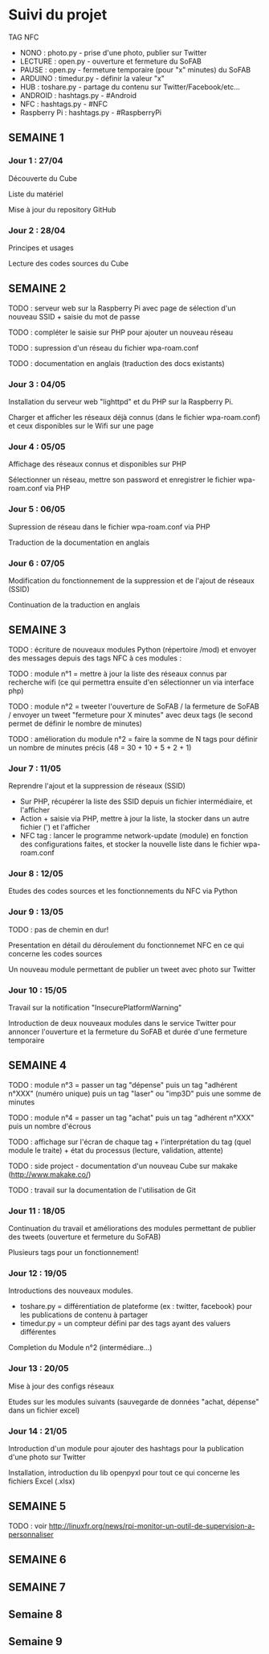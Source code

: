 # Suivi du projet 

TAG NFC
* NONO : photo.py - prise d'une photo, publier sur Twitter
* LECTURE : open.py - ouverture et fermeture du SoFAB
* PAUSE : open.py - fermeture temporaire (pour "x" minutes) du SoFAB
* ARDUINO : timedur.py - définir la valeur "x"
* HUB : toshare.py - partage du contenu sur Twitter/Facebook/etc...
* ANDROID : hashtags.py - #Android
* NFC : hashtags.py - #NFC
* Raspberry Pi : hashtags.py - #RaspberryPi

## SEMAINE 1

### Jour 1 : 27/04

Découverte du Cube

Liste du matériel

Mise à jour du repository GitHub

### Jour 2 : 28/04

Principes et usages

Lecture des codes sources du Cube

## SEMAINE 2

TODO : serveur web sur la Raspberry Pi avec page de sélection d'un nouveau SSID + saisie du mot de passe

TODO : compléter le saisie sur PHP pour ajouter un nouveau réseau

TODO : supression d'un réseau du fichier wpa-roam.conf

TODO : documentation en anglais (traduction des docs existants)

### Jour 3 : 04/05

Installation du serveur web "lighttpd" et du PHP sur la Raspberry Pi.

Charger et afficher les réseaux déjà connus (dans le fichier wpa-roam.conf) et ceux disponibles sur le Wifi sur une page

### Jour 4 : 05/05

Affichage des réseaux connus et disponibles sur PHP

Sélectionner un réseau, mettre son password et enregistrer le fichier wpa-roam.conf via PHP

### Jour 5 : 06/05

Supression de réseau dans le fichier wpa-roam.conf via PHP

Traduction de la documentation en anglais

### Jour 6 : 07/05

Modification du fonctionnement de la suppression et de l'ajout de réseaux (SSID)

Continuation de la traduction en anglais

## SEMAINE 3

TODO : écriture de nouveaux modules Python (répertoire /mod) et envoyer des messages depuis des tags NFC à ces modules :

TODO : module n°1 = mettre à jour la liste des réseaux connus par recherche wifi (ce qui permettra ensuite d'en sélectionner un via interface php)

TODO : module n°2 = tweeter l'ouverture de SoFAB / la fermeture de SoFAB / envoyer un tweet "fermeture pour X minutes" avec deux tags (le second permet de définir le nombre de minutes)

TODO : amélioration du module n°2 = faire la somme de N tags pour définir un nombre de minutes précis (48 = 30 + 10 + 5 + 2 + 1)

### Jour 7 : 11/05

Reprendre l'ajout et la suppression de réseaux (SSID)
* Sur PHP, récupérer la liste des SSID depuis un fichier intermédiaire, et l'afficher
* Action + saisie via PHP, mettre à jour la liste, la stocker dans un autre fichier (') et l'afficher
* NFC tag : lancer le programme network-update (module) en fonction des configurations faites, et stocker la nouvelle liste dans le fichier wpa-roam.conf

### Jour 8 : 12/05

Etudes des codes sources et les fonctionnements du NFC via Python

### Jour 9 : 13/05

TODO : pas de chemin en dur!

Presentation en détail du déroulement du fonctionnemet NFC en ce qui concerne les codes sources

Un nouveau module permettant de publier un tweet avec photo sur Twitter

### Jour 10 : 15/05

Travail sur la notification "InsecurePlatformWarning"

Introduction de deux nouveaux modules dans le service Twitter pour annoncer l'ouverture et la fermeture du SoFAB et durée d'une fermeture temporaire

## SEMAINE 4

TODO : module n°3 = passer un tag "dépense" puis un tag "adhérent n°XXX" (numéro unique) puis un tag "laser" ou "imp3D" puis une somme de minutes

TODO : module n°4 = passer un tag "achat" puis un tag "adhérent n°XXX" puis un nombre d'écrous

TODO : affichage sur l'écran de chaque tag + l'interprétation du tag (quel module le traite) + état du processus (lecture, validation, attente)

TODO : side project - documentation d'un nouveau Cube sur makake (http://www.makake.co/)

TODO : travail sur la documentation de l'utilisation de Git

### Jour 11 : 18/05

Continuation du travail et améliorations des modules permettant de publier des tweets (ouverture et fermeture du SoFAB)

Plusieurs tags pour un fonctionnement!

### Jour 12 : 19/05

Introductions des nouveaux modules.
   * toshare.py = différentiation de plateforme (ex : twitter, facebook) pour les publications de contenu à partager
   * timedur.py = un compteur défini par des tags ayant des valuers différentes

Completion du Module n°2 (intermédiare...)

### Jour 13 : 20/05

Mise à jour des configs réseaux

Etudes sur les modules suivants (sauvegarde de données "achat, dépense" dans un fichier excel)

### Jour 14 : 21/05

Introduction d'un module pour ajouter des hashtags pour la publication d'une photo sur Twitter

Installation, introduction du lib openpyxl pour tout ce qui concerne les fichiers Excel (.xlsx)

## SEMAINE 5

TODO : voir http://linuxfr.org/news/rpi-monitor-un-outil-de-supervision-a-personnaliser

## SEMAINE 6

## SEMAINE 7

## Semaine 8

## Semaine 9
